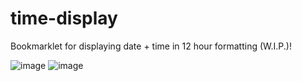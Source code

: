 # time-display
Bookmarklet for displaying date + time in 12 hour formatting (W.I.P.)!

![image](https://user-images.githubusercontent.com/67598470/199228815-6b1a3973-a7ba-4d9b-9bd6-d3f7a64fd1ef.png)
![image](https://user-images.githubusercontent.com/67598470/199228878-76af6152-c16e-4b98-a06f-774ee91e3432.png)

